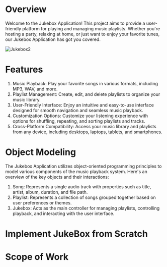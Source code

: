 # Overview
 Welcome to the Jukebox Application! This project aims to provide a user-friendly platform for playing and managing music playlists. Whether you're hosting a party, relaxing at home, or just want to enjoy your 
 favorite tunes, our Jukebox Application has got you covered.

 ![Jukebox2](https://github.com/Harshit1732/JukeBox/assets/90718298/c274363e-f7d0-4bb4-88ad-77a417a08e3e)

 # Features
   1. Music Playback: Play your favorite songs in various formats, including MP3, WAV, and more.
   2. Playlist Management: Create, edit, and delete playlists to organize your music library.
   3. User-Friendly Interface: Enjoy an intuitive and easy-to-use interface designed for smooth navigation and seamless music playback.
   4. Customization Options: Customize your listening experience with options for shuffling, repeating, and sorting playlists and tracks.
   6. Cross-Platform Compatibility: Access your music library and playlists from any device, including desktops, laptops, tablets, and smartphones.

 # Object Modeling
  The Jukebox Application utilizes object-oriented programming principles to model various components of the music playback system. Here's an overview of the key objects and their interactions:

  1. Song: Represents a single audio track with properties such as title, artist, album, duration, and file path.
  2. Playlist: Represents a collection of songs grouped together based on user preferences or themes.
  3. Jukebox: Acts as the main controller for managing playlists, controlling playback, and interacting with the user interface.

# Implement JukeBox from Scratch
   # Scope of Work
  

  

